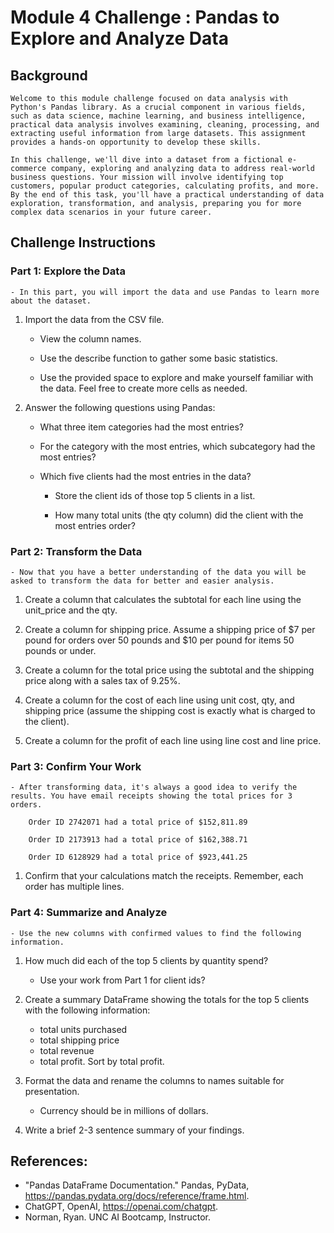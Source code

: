 # Module 4 Challenge : Pandas to Explore and Analyze Data

## Background
```
Welcome to this module challenge focused on data analysis with Python's Pandas library. As a crucial component in various fields, such as data science, machine learning, and business intelligence, practical data analysis involves examining, cleaning, processing, and extracting useful information from large datasets. This assignment provides a hands-on opportunity to develop these skills.
```
```
In this challenge, we'll dive into a dataset from a fictional e-commerce company, exploring and analyzing data to address real-world business questions. Your mission will involve identifying top customers, popular product categories, calculating profits, and more. By the end of this task, you'll have a practical understanding of data exploration, transformation, and analysis, preparing you for more complex data scenarios in your future career.
```


## Challenge Instructions

### Part 1: Explore the Data

    - In this part, you will import the data and use Pandas to learn more about the dataset.

1. Import the data from the CSV file.
    
    - View the column names.

    - Use the describe function to gather some basic statistics.

    - Use the provided space to explore and make yourself familiar with the data. Feel free to create more cells as needed.

2. Answer the following questions using Pandas:

    - What three item categories had the most entries?

    - For the category with the most entries, which subcategory had the most entries?

    - Which five clients had the most entries in the data?
        
        - Store the client ids of those top 5 clients in a list.
        
        - How many total units (the qty column) did the client with the most entries order?

### Part 2: Transform the Data

    - Now that you have a better understanding of the data you will be asked to transform the data for better and easier analysis.

1. Create a column that calculates the subtotal for each line using the unit_price and the qty.

2. Create a column for shipping price. Assume a shipping price of $7 per pound for orders over 50 pounds and $10 per pound for items 50 pounds or under.

3. Create a column for the total price using the subtotal and the shipping price along with a sales tax of 9.25%.

4. Create a column for the cost of each line using unit cost, qty, and shipping price (assume the shipping cost is exactly what is charged to the client).

5. Create a column for the profit of each line using line cost and line price.

### Part 3: Confirm Your Work

    - After transforming data, it's always a good idea to verify the results. You have email receipts showing the total prices for 3 orders.

        Order ID 2742071 had a total price of $152,811.89 
        
        Order ID 2173913 had a total price of $162,388.71 
        
        Order ID 6128929 had a total price of $923,441.25

1. Confirm that your calculations match the receipts. Remember, each order has multiple lines.

### Part 4: Summarize and Analyze

    - Use the new columns with confirmed values to find the following information.

1. How much did each of the top 5 clients by quantity spend? 
    - Use your work from Part 1 for client ids?

2. Create a summary DataFrame showing the totals for the top 5 clients with the following information: 
    - total units purchased
    - total shipping price
    - total revenue
    - total profit. Sort by total profit.

3. Format the data and rename the columns to names suitable for presentation. 
    - Currency should be in millions of dollars.

4. Write a brief 2-3 sentence summary of your findings.

## References: 
- "Pandas DataFrame Documentation." Pandas, PyData, https://pandas.pydata.org/docs/reference/frame.html.
- ChatGPT, OpenAI, https://openai.com/chatgpt.
- Norman, Ryan. UNC AI Bootcamp, Instructor.
